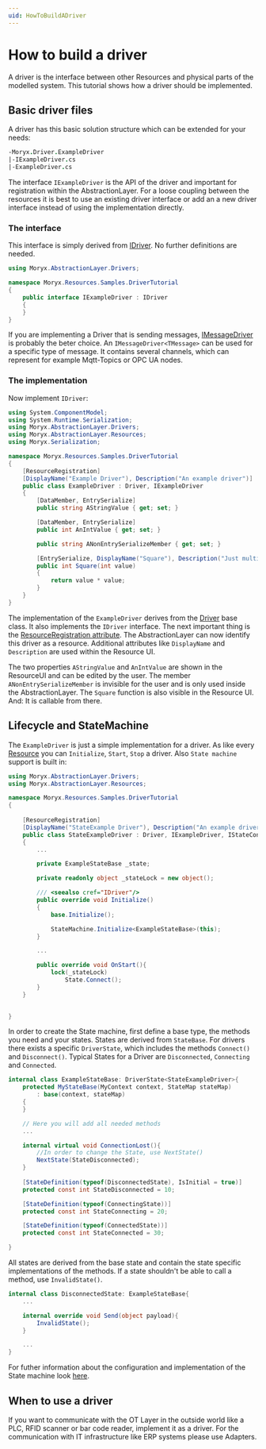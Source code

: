 ```yaml
---
uid: HowToBuildADriver
---
```

# How to build a driver

A driver is the interface between other Resources and physical parts of the modelled system. This tutorial shows how a driver should be implemented.

## Basic driver files

A driver has this basic solution structure which can be extended for your needs:

````fs
-Moryx.Driver.ExampleDriver
|-IExampleDriver.cs
|-ExampleDriver.cs
````

The interface `IExampleDriver` is the API of the driver and important for registration within the AbstractionLayer. For a loose coupling between the resources it is best to use an existing driver interface or add an a new driver interface instead of using the implementation directly.

### The interface

This interface is simply derived from [IDriver](../../src/Moryx.AbstractionLayer/Drivers/IDriver.cs). No further definitions are needed.

````cs
using Moryx.AbstractionLayer.Drivers;

namespace Moryx.Resources.Samples.DriverTutorial
{
    public interface IExampleDriver : IDriver
    {
    }
}
````
If you are implementing a Driver that is sending messages, [IMessageDriver](../../src/Moryx.AbstractionLayer/Drivers/Message/IMessageDriver.cs) is probably the beter choice. An `IMessageDriver<TMessage>` can be used for a specific type of message. It contains several channels, which can represent for example Mqtt-Topics or OPC UA nodes. 

### The implementation

Now implement `IDriver`:

````cs
using System.ComponentModel;
using System.Runtime.Serialization;
using Moryx.AbstractionLayer.Drivers;
using Moryx.AbstractionLayer.Resources;
using Moryx.Serialization;

namespace Moryx.Resources.Samples.DriverTutorial
{
    [ResourceRegistration]
    [DisplayName("Example Driver"), Description("An example driver")]
    public class ExampleDriver : Driver, IExampleDriver
    {
        [DataMember, EntrySerialize]
        public string AStringValue { get; set; }

        [DataMember, EntrySerialize]
        public int AnIntValue { get; set; }

        public string ANonEntrySerializeMember { get; set; }

        [EntrySerialize, DisplayName("Square"), Description("Just multiplies given value with itself")]
        public int Square(int value)
        {
            return value * value;
        }
    }
}
````

The implementation of the `ExampleDriver` derives from the [Driver](../../src/Moryx.AbstractionLayer/Drivers/Driver.cs) base class. It also implements the `IDriver` interface. The next important thing is the [ResourceRegistration attribute](../../src/Moryx.AbstractionLayer/Resources/Attributes/ResourceRegistrationAttribute.csResourceRegistrationAttribute). The AbstractionLayer can now identify this driver as a resource. Additional attributes like `DisplayName` and `Description` are used within the Resource UI.

The two properties `AStringValue` and `AnIntValue` are shown in the ResourceUI and can be edited by the user. The member `ANonEntrySerializeMember` is invisible for the user and is only used inside the AbstractionLayer.
The `Square` function is also visible in the Resource UI. And: It is callable from there.

## Lifecycle and StateMachine

The `ExampleDriver` is just a simple implementation for a driver. As like every [Resource](../../src/Moryx.AbstractionLayer/Resources/Resource.cs) you can `Initialize`, `Start`, `Stop` a driver. Also `State machine` support is built in:

````cs
using Moryx.AbstractionLayer.Drivers;
using Moryx.AbstractionLayer.Resources;

namespace Moryx.Resources.Samples.DriverTutorial
{
    
    [ResourceRegistration]
    [DisplayName("StateExample Driver"), Description("An example driver that uses the state machine")]
    public class StateExampleDriver : Driver, IExampleDriver, IStateContext
    {
        ...

        private ExampleStateBase _state;

        private readonly object _stateLock = new object();

        /// <seealso cref="IDriver"/>
        public override void Initialize()
        {
            base.Initialize();

            StateMachine.Initialize<ExampleStateBase>(this);
        }

        ...

        public override void OnStart(){
            lock(_stateLock)
                State.Connect();
        }
    }

    
}
````

In order to create the State machine, first define a base type, the methods you need and your states.  States are derived from `StateBase`. For drivers there exists a specific `DriverState`, which includes the methods `Connect()` and `Disconnect()`. Typical States for a Driver are `Disconnected`, `Connecting` and `Connected`.

```C#
internal class ExampleStateBase: DriverState<StateExampleDriver>{
    protected MyStateBase(MyContext context, StateMap stateMap)
        : base(context, stateMap)
    {
    }

    // Here you will add all needed methods
    ... 

    internal virtual void ConnectionLost(){
        //In order to change the State, use NextState()
        NextState(StateDisconnected);
    }
    
    [StateDefinition(typeof(DisconnectedState), IsInitial = true)]
    protected const int StateDisconnected = 10;

    [StateDefinition(typeof(ConnectingState))]
    protected const int StateConnecting = 20;

    [StateDefinition(typeof(ConnectedState))]
    protected const int StateConnected = 30;

}
```
All states are derived from the base state and contain the state specific implementations of the methods. If a state shouldn't be able to call a method, use `InvalidState()`.

```C#
internal class DisconnectedState: ExampleStateBase{
    ...

    internal override void Send(object payload){
        InvalidState();
    }

    ...
}
```

For futher information about the configuration and implementation of the State machine look [here](../articles/DesignPatterns.md).

## When to use a driver

If you want to communicate with the OT Layer in the outside world like a PLC, RFID scanner or bar code reader, implement it as a driver. For the communication with IT infrastructure like ERP systems please use Adapters.